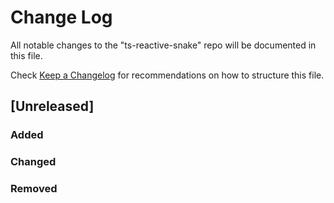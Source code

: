 # Change Log
All notable changes to the "ts-reactive-snake" repo will be documented in this file.

Check [Keep a Changelog](http://keepachangelog.com/) for recommendations on how to structure this file.

## [Unreleased]
### Added

### Changed

### Removed
